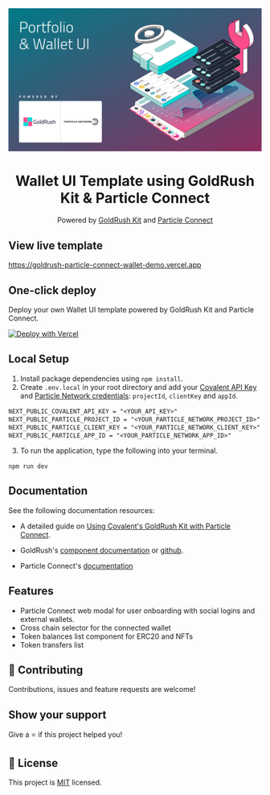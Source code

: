 <div align="center">
  <a href="https://www.covalenthq.com/products/goldrush/" target="_blank">
      <img alt="Wallet UI Template using GoldRush Kit & Particle Connect" src="https://raw.githubusercontent.com/covalenthq-demos/goldrush-particle-connect-wallet-ui/main/static/grk-particle-connect-wallet-banner.png" style="max-width: 100%;"/>
  </a>
</div>

<h1 align="center">Wallet UI Template using GoldRush Kit & Particle Connect</h1>

<div align="center">
Powered by <span><a href="https://github.com/covalenthq/goldrush-kit">GoldRush Kit</a></span> and  <span><a href="https://developers.particle.network/docs/particle-connect">Particle Connect</a></span>
</div>

## View live template

<a href="https://goldrush-particle-connect-wallet-demo.vercel.app/">https://goldrush-particle-connect-wallet-demo.vercel.app</a>

## One-click deploy

Deploy your own Wallet UI template powered by GoldRush Kit and Particle Connect.

[![Deploy with Vercel](https://vercel.com/button)](https://vercel.com/new/clone?repository-url=https://github.com/covalenthq/goldrush-particle-connect-wallet-demo&env=NEXT_PUBLIC_COVALENT_API_KEY&env=NEXT_PUBLIC_PARTICLE_PROJECT_ID&env=NEXT_PUBLIC_PARTICLE_CLIENT_KEY&env=NEXT_PUBLIC_PARTICLE_APP_ID&envDescription=Visit%20Covalent%20to%20sign%20up%20for%20an%20API%20key&envLink=https%3A%2F%2Fwww.covalenthq.com%2Fplatform%2Fauth%2Fregister%2F&)

## Local Setup

1. Install package dependencies using `npm install`.
2. Create `.env.local` in your root directory and add your [Covalent API Key](https://www.covalenthq.com/platform/auth/register/) and [Particle Network credentials](https://dashboard.particle.network/): `projectId`, `clientKey` and `appId`.
```
NEXT_PUBLIC_COVALENT_API_KEY = "<YOUR_API_KEY>"
NEXT_PUBLIC_PARTICLE_PROJECT_ID = "<YOUR_PARTICLE_NETWORK_PROJECT_ID>"
NEXT_PUBLIC_PARTICLE_CLIENT_KEY = "<YOUR_PARTICLE_NETWORK_CLIENT_KEY>"
NEXT_PUBLIC_PARTICLE_APP_ID = "<YOUR_PARTICLE_NETWORK_APP_ID>"

```
3. To run the application, type the following into your terminal.
```
npm run dev
```

## Documentation
See the following documentation resources:
- A detailed guide on [Using Covalent's GoldRush Kit with Particle Connect](https://developers.particle.network/docs/using-covalents-goldrush-with-particle-connect).

- GoldRush's [component documentation](https://www.covalenthq.com/docs/unified-api/quickstart/goldrush-kit/) or [github](https://github.com/covalenthq/goldrush-kit).

- Particle Connect's [documentation](https://developers.particle.network/docs/particle-connect)

## Features

- Particle Connect web modal for user onboarding with social logins and external wallets.
- Cross chain selector for the connected wallet
- Token balances list component for ERC20 and NFTs
- Token transfers list


## 🤝 Contributing

Contributions, issues and feature requests are welcome!


## Show your support

Give a ⭐️ if this project helped you!



## 📝 License

This project is <a href="https://github.com/covalenthq/goldrush-wallet-portfolio-ui/blob/main/LICENSE">MIT</a> licensed.


